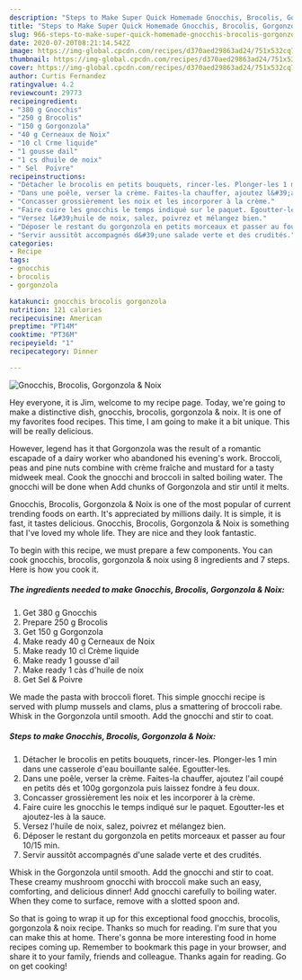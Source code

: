 ```yaml
---
description: "Steps to Make Super Quick Homemade Gnocchis, Brocolis, Gorgonzola &amp;amp; Noix"
title: "Steps to Make Super Quick Homemade Gnocchis, Brocolis, Gorgonzola &amp;amp; Noix"
slug: 966-steps-to-make-super-quick-homemade-gnocchis-brocolis-gorgonzola-and-amp-noix
date: 2020-07-20T08:21:14.542Z
image: https://img-global.cpcdn.com/recipes/d370aed29863ad24/751x532cq70/gnocchis-brocolis-gorgonzola-noix-photo-principale-de-la-recette.jpg
thumbnail: https://img-global.cpcdn.com/recipes/d370aed29863ad24/751x532cq70/gnocchis-brocolis-gorgonzola-noix-photo-principale-de-la-recette.jpg
cover: https://img-global.cpcdn.com/recipes/d370aed29863ad24/751x532cq70/gnocchis-brocolis-gorgonzola-noix-photo-principale-de-la-recette.jpg
author: Curtis Fernandez
ratingvalue: 4.2
reviewcount: 29773
recipeingredient:
- "380 g Gnocchis"
- "250 g Brocolis"
- "150 g Gorgonzola"
- "40 g Cerneaux de Noix"
- "10 cl Crme liquide"
- "1 gousse dail"
- "1 cs dhuile de noix"
- " Sel  Poivre"
recipeinstructions:
- "Détacher le brocolis en petits bouquets, rincer-les. Plonger-les 1 min dans une casserole d&#39;eau bouillante salée. Egoutter-les."
- "Dans une poêle, verser la crème. Faites-la chauffer, ajoutez l&#39;ail coupé en petits dés et 100g gorgonzola puis laissez fondre à feu doux."
- "Concasser grossièrement les noix et les incorporer à la crème."
- "Faire cuire les gnocchis le temps indiqué sur le paquet. Egoutter-les et ajoutez-les à la sauce."
- "Versez l&#39;huile de noix, salez, poivrez et mélangez bien."
- "Déposer le restant du gorgonzola en petits morceaux et passer au four 10/15 min."
- "Servir aussitôt accompagnés d&#39;une salade verte et des crudités."
categories:
- Recipe
tags:
- gnocchis
- brocolis
- gorgonzola

katakunci: gnocchis brocolis gorgonzola 
nutrition: 121 calories
recipecuisine: American
preptime: "PT14M"
cooktime: "PT36M"
recipeyield: "1"
recipecategory: Dinner

---
```



![Gnocchis, Brocolis, Gorgonzola &amp; Noix](https://img-global.cpcdn.com/recipes/d370aed29863ad24/751x532cq70/gnocchis-brocolis-gorgonzola-noix-photo-principale-de-la-recette.jpg)

Hey everyone, it is Jim, welcome to my recipe page. Today, we're going to make a distinctive dish, gnocchis, brocolis, gorgonzola &amp; noix. It is one of my favorites food recipes. This time, I am going to make it a bit unique. This will be really delicious.

However, legend has it that Gorgonzola was the result of a romantic escapade of a dairy worker who abandoned his evening&#39;s work. Broccoli, peas and pine nuts combine with crème fraîche and mustard for a tasty midweek meal. Cook the gnocchi and broccoli in salted boiling water. The gnocchi will be done when Add chunks of Gorgonzola and stir until it melts.

Gnocchis, Brocolis, Gorgonzola &amp; Noix is one of the most popular of current trending foods on earth. It's appreciated by millions daily. It is simple, it is fast, it tastes delicious. Gnocchis, Brocolis, Gorgonzola &amp; Noix is something that I've loved my whole life. They are nice and they look fantastic.


To begin with this recipe, we must prepare a few components. You can cook gnocchis, brocolis, gorgonzola &amp; noix using 8 ingredients and 7 steps. Here is how you cook it.

<!--inarticleads1-->

##### The ingredients needed to make Gnocchis, Brocolis, Gorgonzola &amp; Noix:

1. Get 380 g Gnocchis
1. Prepare 250 g Brocolis
1. Get 150 g Gorgonzola
1. Make ready 40 g Cerneaux de Noix
1. Make ready 10 cl Crème liquide
1. Make ready 1 gousse d&#39;ail
1. Make ready 1 càs d&#39;huile de noix
1. Get  Sel &amp; Poivre


We made the pasta with broccoli floret. This simple gnocchi recipe is served with plump mussels and clams, plus a smattering of broccoli rabe. Whisk in the Gorgonzola until smooth. Add the gnocchi and stir to coat. 

<!--inarticleads2-->

##### Steps to make Gnocchis, Brocolis, Gorgonzola &amp; Noix:

1. Détacher le brocolis en petits bouquets, rincer-les. Plonger-les 1 min dans une casserole d&#39;eau bouillante salée. Egoutter-les.
1. Dans une poêle, verser la crème. Faites-la chauffer, ajoutez l&#39;ail coupé en petits dés et 100g gorgonzola puis laissez fondre à feu doux.
1. Concasser grossièrement les noix et les incorporer à la crème.
1. Faire cuire les gnocchis le temps indiqué sur le paquet. Egoutter-les et ajoutez-les à la sauce.
1. Versez l&#39;huile de noix, salez, poivrez et mélangez bien.
1. Déposer le restant du gorgonzola en petits morceaux et passer au four 10/15 min.
1. Servir aussitôt accompagnés d&#39;une salade verte et des crudités.


Whisk in the Gorgonzola until smooth. Add the gnocchi and stir to coat. These creamy mushroom gnocchi with broccoli make such an easy, comforting, and delicious dinner! Add gnocchi carefully to boiling water. When they come to surface, remove with a slotted spoon and. 

So that is going to wrap it up for this exceptional food gnocchis, brocolis, gorgonzola &amp; noix recipe. Thanks so much for reading. I'm sure that you can make this at home. There's gonna be more interesting food in home recipes coming up. Remember to bookmark this page in your browser, and share it to your family, friends and colleague. Thanks again for reading. Go on get cooking!
